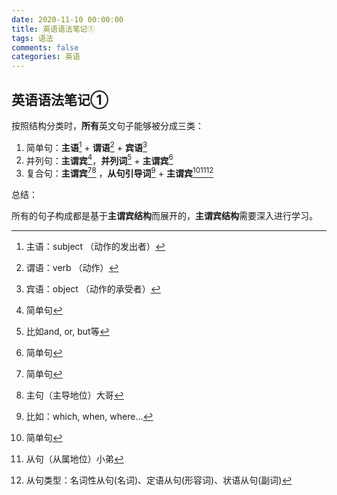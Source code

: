 ```yaml
---
date: 2020-11-10 00:00:00
title: 英语语法笔记①
tags: 语法
comments: false
categories: 英语
---
```

## 英语语法笔记①

按照结构分类时，**所有**英文句子能够被分成三类：

1. 简单句：**主语**[^7] + **谓语**[^8] + **宾语**[^9]
2. 并列句：**主谓宾**[^1]，**并列词**[^2] + **主谓宾**[^1]
3. 复合句：**主谓宾**[^1][^3] ，**从句引导词**[^4] + **主谓宾**[^1][^5][^6]



总结：

所有的句子构成都是基于**主谓宾结构**而展开的，**主谓宾结构**需要深入进行学习。

[^7]:主语：subject （动作的发出者）
[^8]:谓语：verb （动作）
[^9]:宾语：object （动作的承受者）
[^1]: 简单句
[^2]:比如and, or, but等
[^3]:主句（主导地位）大哥
[^4]:  比如：which, when, where...
[^5]: 从句（从属地位）小弟
[^6]: 从句类型：名词性从句(名词)、定语从句(形容词)、状语从句(副词)